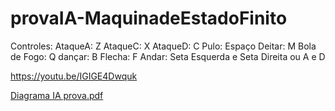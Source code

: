 # provaIA-MaquinadeEstadoFinito
Controles:
AtaqueA: Z
AtaqueC: X
AtaqueD: C
Pulo: Espaço
Deitar: M
Bola de Fogo: Q
dançar: B
Flecha: F
Andar: Seta Esquerda e Seta Direita ou A e D 

https://youtu.be/IGIGE4Dwquk

[Diagrama IA prova.pdf](https://github.com/user-attachments/files/17091883/Diagrama.IA.prova.pdf)
